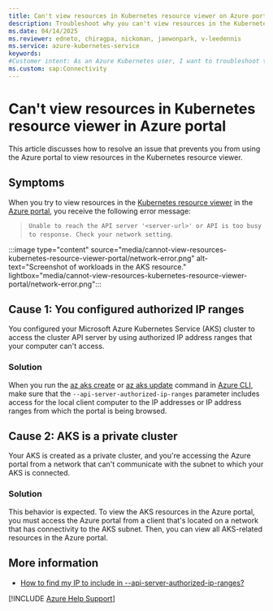```yaml
---
title: Can't view resources in Kubernetes resource viewer on Azure portal
description: Troubleshoot why you can't view resources in the Kubernetes resource viewer in the Azure portal for a cluster configured with API server-authorized IP ranges.
ms.date: 04/14/2025
ms.reviewer: edneto, chiragpa, nickoman, jaewonpark, v-leedennis
ms.service: azure-kubernetes-service
keywords:
#Customer intent: As an Azure Kubernetes user, I want to troubleshoot the inability to view resources in the Kubernetes resource viewer in the Azure portal so that I can use authorized IP address ranges to access my AKS cluster that's configured with an API server.
ms.custom: sap:Connectivity
---
```

# Can't view resources in Kubernetes resource viewer in Azure portal

This article discusses how to resolve an issue that prevents you from using the Azure portal to view resources in the Kubernetes resource viewer.

## Symptoms

When you try to view resources in the [Kubernetes resource viewer](/azure/aks/kubernetes-portal) in the [Azure portal](https://portal.azure.com), you receive the following error message:

> `Unable to reach the API server '<server-url>' or API is too busy to response. Check your network setting`.

:::image type="content" source="media/cannot-view-resources-kubernetes-resource-viewer-portal/network-error.png" alt-text="Screenshot of workloads in the AKS resource." lightbox="media/cannot-view-resources-kubernetes-resource-viewer-portal/network-error.png":::

## Cause 1: You configured authorized IP ranges

You configured your Microsoft Azure Kubernetes Service (AKS) cluster to access the cluster API server by using authorized IP address ranges that your computer can't access.

### Solution

When you run the [az aks create](/cli/azure/aks#az-aks-create) or [az aks update](/cli/azure/aks#az-aks-update) command in [Azure CLI](/cli/azure/install-azure-cli), make sure that the `--api-server-authorized-ip-ranges` parameter includes access for the local client computer to the IP addresses or IP address ranges from which the portal is being browsed.

## Cause 2: AKS is a private cluster

Your AKS is created as a private cluster, and you're accessing the Azure portal from a network that can't communicate with the subnet to which your AKS is connected.

### Solution

This behavior is expected. To view the AKS resources in the Azure portal, you must access the Azure portal from a client that's located on a network that has connectivity to the AKS subnet. Then, you can view all AKS-related resources in the Azure portal.

## More information

- [How to find my IP to include in --api-server-authorized-ip-ranges?](/azure/aks/api-server-authorized-ip-ranges#how-to-find-my-ip-to-include-in---api-server-authorized-ip-ranges)

[!INCLUDE [Azure Help Support](../../../includes/azure-help-support.md)]
